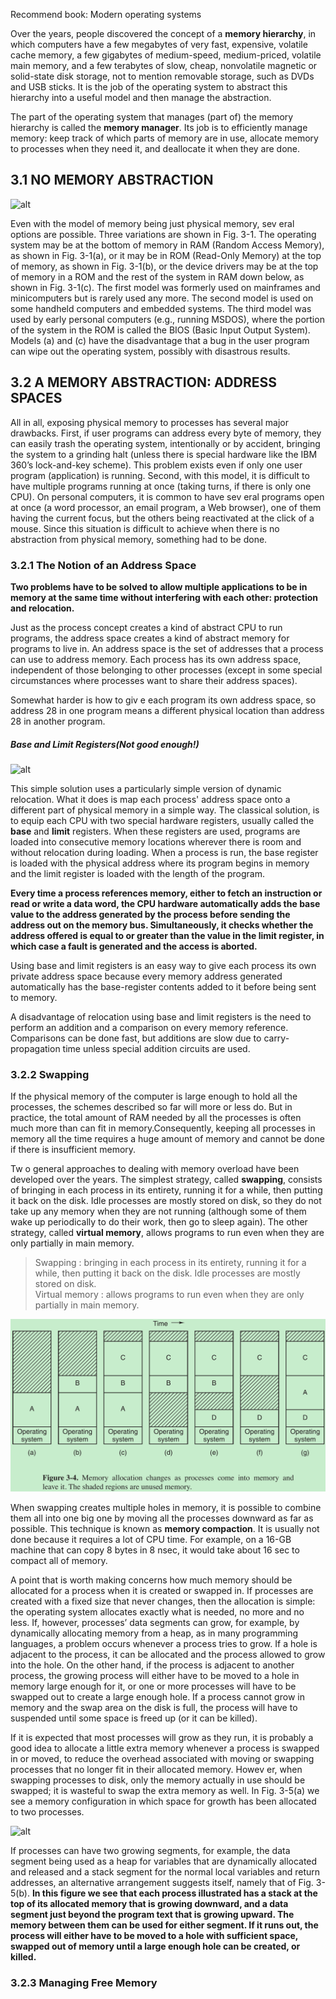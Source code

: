 Recommend book: Modern operating systems

Over the years, people discovered the concept of a __memory hierarchy__, in which computers have a few megabytes of very fast, expensive, volatile cache memory, a few gigabytes of medium-speed, medium-priced, volatile main memory, and a few terabytes of slow, cheap, nonvolatile magnetic or solid-state disk storage, not to mention removable storage, such as DVDs and USB sticks. It is the job of the operating system to abstract this hierarchy into a useful model and then manage the abstraction.


The part of the operating system that manages (part of) the memory hierarchy is called the __memory manager__. Its job is to efficiently manage memory: keep track of which parts of memory are in use, allocate memory to processes when they need it, and deallocate it when they are done.

## 3.1 NO MEMORY ABSTRACTION

![alt](http://images.slideplayer.com/24/7316428/slides/slide_3.jpg)

Even with the model of memory being just physical memory, sev eral options are possible. Three variations are shown in Fig. 3-1. The operating system may be at the bottom of memory in RAM (Random Access Memory), as shown in Fig. 3-1(a), or it may be in ROM (Read-Only Memory) at the top of memory, as shown in Fig. 3-1(b), or the device drivers may be at the top of memory in a ROM and the rest of the system in RAM down below, as shown in Fig. 3-1(c). The first model was formerly used on mainframes and minicomputers but is rarely used any more. The second model is used on some handheld computers and embedded systems. The third model was used by early personal computers (e.g., running MSDOS), where the portion of the system in the ROM is called the BIOS (Basic Input Output System). Models (a) and (c) have the disadvantage that a bug in the user program can wipe out the operating system, possibly with disastrous results.

## 3.2 A MEMORY ABSTRACTION: ADDRESS SPACES

All in all, exposing physical memory to processes has several major drawbacks. First, if user programs can address every byte of memory, they can easily trash the operating system, intentionally or by accident, bringing the system to a grinding halt (unless there is special hardware like the IBM 360’s lock-and-key scheme). This problem exists even if only one user program (application) is running. Second, with this model, it is difficult to have multiple programs running at once (taking turns, if there is only one CPU). On personal computers, it is common to have sev eral programs open at once (a word processor, an email program, a Web browser), one of them having the current focus, but the others being reactivated at the click of a mouse. Since this situation is difficult to achieve when there is no abstraction from physical memory, something had to be done.

### 3.2.1 The Notion of an Address Space

__Two problems have to be solved to allow multiple applications to be in memory at the same time without interfering with each other: protection and relocation.__

Just as the process concept creates a kind of abstract CPU to run programs, the address space creates a kind of abstract memory for programs to live in. An address space is the set of addresses that a process can use to address memory. Each process has its own address space, independent of those belonging to other processes (except in some special circumstances where processes want to share their address spaces).

Somewhat harder is how to giv e each program its own address space, so address 28 in one program means a different physical location than address 28 in another program.

##### Base and Limit Registers(Not good enough!)

![alt](http://slideplayer.com/slide/5117938/16/images/4/Base+and+Limit+Registers.jpg)

This simple solution uses a particularly simple version of dynamic relocation. What it does is map each process' address space onto a different part of physical memory in a simple way. The classical solution, is to equip each CPU with two special hardware registers, usually called the __base__ and __limit__ registers. When these registers are used, programs are loaded into consecutive memory locations wherever there is room and without relocation during loading. When a process is run, the base register is loaded with the physical address where its program begins in memory and the limit register is loaded with the length of the program.

__Every time a process references memory, either to fetch an instruction or read or write a data word, the CPU hardware automatically adds the base value to the address generated by the process before sending the address out on the memory bus. Simultaneously, it checks whether the address offered is equal to or greater than the value in the limit register, in which case a fault is generated and the access is aborted.__


Using base and limit registers is an easy way to give each process its own private address space because every memory address generated automatically has the base-register contents added to it before being sent to memory.

A disadvantage of relocation using base and limit registers is the need to perform an addition and a comparison on every memory reference. Comparisons can be done fast, but additions are slow due to carry-propagation time unless special addition circuits are used.

### 3.2.2 Swapping

If the physical memory of the computer is large enough to hold all the processes, the schemes described so far will more or less do. But in practice, the total amount of RAM needed by all the processes is often much more than can fit in memory.Consequently, keeping all processes in memory all the time requires a huge amount of memory and cannot be done if there is insufficient memory.

Tw o general approaches to dealing with memory overload have been developed over the years. The simplest strategy, called __swapping__, consists of bringing in each process in its entirety, running it for a while, then putting it back on the disk. Idle processes are mostly stored on disk, so they do not take up any memory when they are not running (although some of them wake up periodically to do their work, then go to sleep again). The other strategy, called __virtual memory__, allows programs to run even when they are only partially in main memory.

> Swapping : bringing in each process in its entirety, running it for a while, then putting it back on the disk. Idle processes are mostly stored on disk.  
> Virtual memory : allows programs to run even when they are only partially in main memory.  


![alt](https://raw.githubusercontent.com/gaoxiangnumber1/NotesPhotos/master/OS/MOS/3-4.png)

When swapping creates multiple holes in memory, it is possible to combine them all into one big one by moving all the processes downward as far as possible. This technique is known as __memory compaction__. It is usually not done because it requires a lot of CPU time. For example, on a 16-GB machine that can copy 8 bytes in 8 nsec, it would take about 16 sec to compact all of memory.

A point that is worth making concerns how much memory should be allocated for a process when it is created or swapped in. If processes are created with a fixed size that never changes, then the allocation is simple: the operating system allocates exactly what is needed, no more and no less. If, however, processes’ data segments can grow, for example, by dynamically allocating memory from a heap, as in many programming languages, a problem occurs whenever a process tries to grow. If a hole is adjacent to the process, it can be allocated and the process allowed to grow into the hole. On the other hand, if the process is adjacent to another process, the growing process will either have to be moved to a hole in memory large enough for it, or one or more processes will have to be swapped out to create a large enough hole. If a process cannot grow in memory and the swap area on the disk is full, the process will have to suspended until some space is freed up (or it can be killed).


If it is expected that most processes will grow as they run, it is probably a good idea to allocate a little extra memory whenever a process is swapped in or moved, to reduce the overhead associated with moving or swapping processes that no longer fit in their allocated memory. Howev er, when swapping processes to disk, only the memory actually in use should be swapped; it is wasteful to swap the extra memory as well. In Fig. 3-5(a) we see a memory configuration in which space for growth has been allocated to two processes.

![alt](http://slideplayer.com/slide/5117938/16/images/6/Swapping+(2)+Figure+3-5.+(a)+Allocating+space+for+growing+data+segment.+(b)+Allocating+space+for+growing+stack,+growing+data+segment..jpg)

If processes can have two growing segments, for example, the data segment being used as a heap for variables that are dynamically allocated and released and a stack segment for the normal local variables and return addresses, an alternative arrangement suggests itself, namely that of Fig. 3-5(b). __In this figure we see that each process illustrated has a stack at the top of its allocated memory that is growing downward, and a data segment just beyond the program text that is growing upward. The memory between them can be used for either segment. If it runs out, the process will either have to be moved to a hole with sufficient space, swapped out of memory until a large enough hole can be created, or killed.__

### 3.2.3 Managing Free Memory








